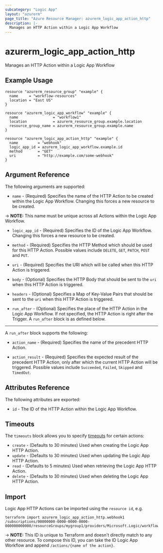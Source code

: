 ```yaml
---
subcategory: "Logic App"
layout: "azurerm"
page_title: "Azure Resource Manager: azurerm_logic_app_action_http"
description: |-
  Manages an HTTP Action within a Logic App Workflow
---
```


# azurerm_logic_app_action_http

Manages an HTTP Action within a Logic App Workflow

## Example Usage

```hcl
resource "azurerm_resource_group" "example" {
  name     = "workflow-resources"
  location = "East US"
}

resource "azurerm_logic_app_workflow" "example" {
  name                = "workflow1"
  location            = azurerm_resource_group.example.location
  resource_group_name = azurerm_resource_group.example.name
}

resource "azurerm_logic_app_action_http" "example" {
  name         = "webhook"
  logic_app_id = azurerm_logic_app_workflow.example.id
  method       = "GET"
  uri          = "http://example.com/some-webhook"
}
```

## Argument Reference

The following arguments are supported:

* `name` - (Required) Specifies the name of the HTTP Action to be created within the Logic App Workflow. Changing this forces a new resource to be created.

-> **NOTE:** This name must be unique across all Actions within the Logic App Workflow.

* `logic_app_id` - (Required) Specifies the ID of the Logic App Workflow. Changing this forces a new resource to be created.

* `method` - (Required) Specifies the HTTP Method which should be used for this HTTP Action. Possible values include `DELETE`, `GET`, `PATCH`, `POST` and `PUT`.

* `uri` - (Required) Specifies the URI which will be called when this HTTP Action is triggered.

* `body` - (Optional) Specifies the HTTP Body that should be sent to the `uri` when this HTTP Action is triggered.

* `headers` - (Optional) Specifies a Map of Key-Value Pairs that should be sent to the `uri` when this HTTP Action is triggered.

* `run_after` - (Optional) Specifies the place of the HTTP Action in the Logic App Workflow. If not specified, the HTTP Action is right after the Trigger. A `run_after` block is as defined below.

---

A `run_after` block supports the following:

* `action_name` - (Required) Specifies the name of the precedent HTTP Action.

* `action_result` - (Required) Specifies the expected result of the precedent HTTP Action, only after which the current HTTP Action will be triggered. Possible values include `Succeeded`, `Failed`, `Skipped` and `TimedOut`.

## Attributes Reference

The following attributes are exported:

* `id` - The ID of the HTTP Action within the Logic App Workflow.

## Timeouts

The `timeouts` block allows you to specify [timeouts](https://www.terraform.io/docs/configuration/resources.html#timeouts) for certain actions:

* `create` - (Defaults to 30 minutes) Used when creating the Logic App HTTP Action.
* `update` - (Defaults to 30 minutes) Used when updating the Logic App HTTP Action.
* `read` - (Defaults to 5 minutes) Used when retrieving the Logic App HTTP Action.
* `delete` - (Defaults to 30 minutes) Used when deleting the Logic App HTTP Action.

## Import

Logic App HTTP Actions can be imported using the `resource id`, e.g.

```shell
terraform import azurerm_logic_app_action_http.webhook1 /subscriptions/00000000-0000-0000-0000-000000000000/resourceGroups/mygroup1/providers/Microsoft.Logic/workflows/workflow1/actions/webhook1
```

-> **NOTE:** This ID is unique to Terraform and doesn't directly match to any other resource. To compose this ID, you can take the ID Logic App Workflow and append `/actions/{name of the action}`.
